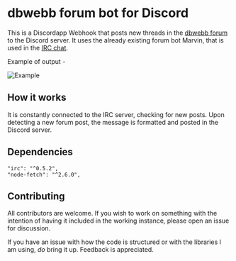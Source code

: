 # dbwebb forum bot for Discord
This is a Discordapp Webhook that posts new threads in the [dbwebb forum](https://dbwebb.se/forum) to the Discord server. It uses the already existing forum bot Marvin, that is used in the [IRC chat](https://dbwebb.se/irc).

Example of output -

![Example](https://cdn.discordapp.com/attachments/128669193254993920/693908124532211742/unknown.png "Example of how discord message looks.")

## How it works
It is constantly connected to the IRC server, checking for new posts. Upon detecting a new forum post, the message is formatted and posted in the Discord server.

## Dependencies
```
"irc": "^0.5.2",
"node-fetch": "^2.6.0",
```

## Contributing
All contributors are welcome. If you wish to work on something with the intention of having it included in the working instance, please open an issue for discussion.

If you have an issue with how the code is structured or with the libraries I am using, *do* bring it up. Feedback is appreciated.
